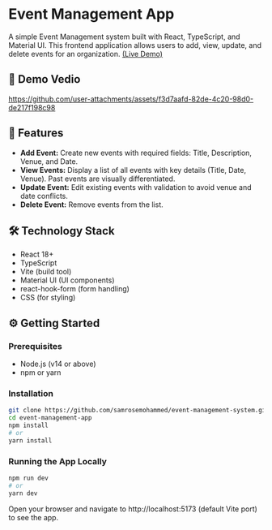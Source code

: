 # Event Management App

A simple Event Management system built with React, TypeScript, and Material UI. This frontend application allows users to add, view, update, and delete events for an organization. [(Live Demo)](https://event-management-system-theta-teal.vercel.app/)

## 🎥 Demo Vedio
https://github.com/user-attachments/assets/f3d7aafd-82de-4c20-98d0-de217f198c98

## 🚀 Features

- **Add Event:** Create new events with required fields: Title, Description, Venue, and Date.
- **View Events:** Display a list of all events with key details (Title, Date, Venue). Past events are visually differentiated.
- **Update Event:** Edit existing events with validation to avoid venue and date conflicts.
- **Delete Event:** Remove events from the list.


## 🛠 Technology Stack

- React 18+
- TypeScript
- Vite (build tool)
- Material UI (UI components)
- react-hook-form (form handling)
- CSS (for styling)


## ⚙️ Getting Started

### Prerequisites

- Node.js (v14 or above)
- npm or yarn

### Installation

```bash
git clone https://github.com/samrosemohammed/event-management-system.git
cd event-management-app
npm install
# or
yarn install
```

### Running the App Locally
```bash
npm run dev
# or
yarn dev
```
Open your browser and navigate to http://localhost:5173 (default Vite port) to see the app.
